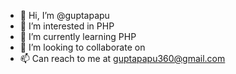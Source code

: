 - 👋 Hi, I’m @guptapapu
- 👀 I’m interested in PHP
- 🌱 I’m currently learning PHP
- 💞️ I’m looking to collaborate on 
- 📫 Can reach to me at guptapapu360@gmail.com

<!---
guptapapu/guptapapu is a ✨ special ✨ repository because its `README.md` (this file) appears on your GitHub profile.
You can click the Preview link to take a look at your changes.
--->
